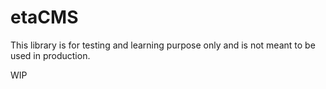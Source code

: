 # etaCMS

This library is for testing and learning purpose only and is not meant to be used in production.

WIP
